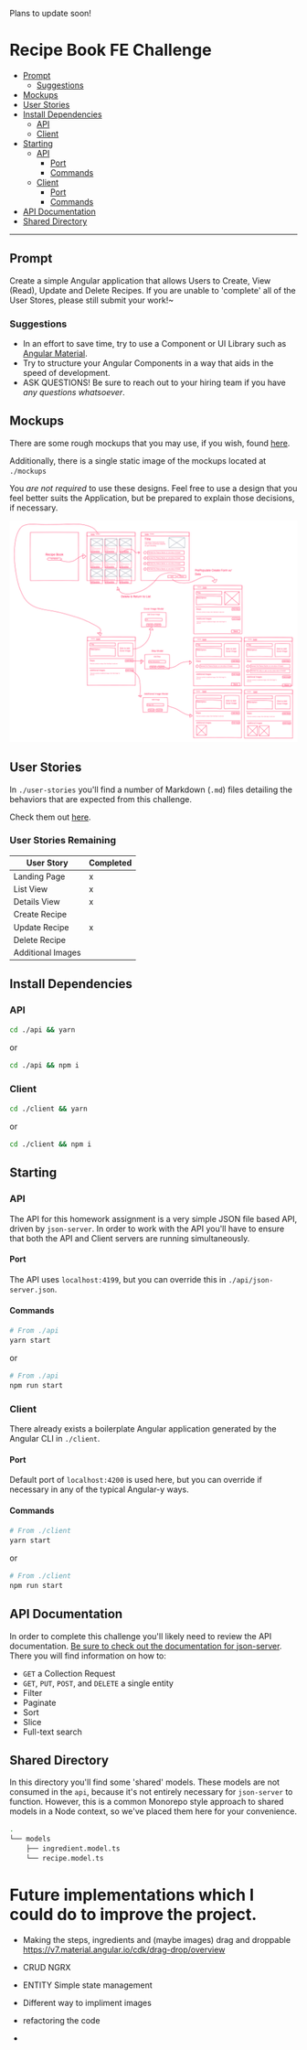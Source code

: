 Plans to update soon!
# Recipe Book FE Challenge

- [Prompt](#prompt)
  * [Suggestions](#suggestions)
- [Mockups](#mockups)
- [User Stories](#user-stories)
- [Install Dependencies](#install-dependencies)
  * [API](#api)
  * [Client](#client)
- [Starting](#starting)
  * [API](#api-1)
    + [Port](#port)
    + [Commands](#commands)
  * [Client](#client-1)
    + [Port](#port-1)
    + [Commands](#commands-1)
- [API Documentation](#api-documentation)
- [Shared Directory](#shared-directory)

---

## Prompt
Create a simple Angular application that allows Users to Create, View (Read), Update and Delete Recipes. If you are unable to 'complete' all of the User Stores, please still submit your work!~

### Suggestions
* In an effort to save time, try to use a Component or UI Library such as [Angular Material](https://material.angular.io/).
* Try to structure your Angular Components in a way that aids in the speed of development.
* ASK QUESTIONS! Be sure to reach out to your hiring team if you have _any questions whatsoever_.

## Mockups
There are some rough mockups that you may use, if you wish, found [here](https://projects.invisionapp.com/freehand/document/ytJybhBLO?origin=v7).

Additionally, there is a single static image of the mockups located at `./mockups`

You _are not required_ to use these designs. Feel free to use a design that you feel better suits the Application, but be prepared to explain those decisions, if necessary.

![Recipe Book Mockups](./mockups/exported-freehand.png.png)

## User Stories
In `./user-stories` you'll find a number of Markdown (`.md`) files detailing the behaviors that are expected from this challenge.

Check them out [here](./user-stories/index.md).

### User Stories Remaining
| User Story        | Completed |
|-------------------|-----------|
| Landing Page      | x         |
| List View         | x         |
| Details View      | x         |
| Create Recipe     |           |
| Update Recipe     | x         |
| Delete Recipe     |           |
| Additional Images |           |

## Install Dependencies
### API
```bash
cd ./api && yarn
```
or
```bash
cd ./api && npm i
```

### Client
```bash
cd ./client && yarn
```
or
```bash
cd ./client && npm i
```

## Starting
### API
The API for this homework assignment is a very simple JSON file based API, driven by `json-server`. In order to work with the API you'll have to ensure that both the API and Client servers are running simultaneously.

#### Port
The API uses `localhost:4199`, but you can override this in `./api/json-server.json`.

#### Commands

```bash
# From ./api
yarn start
```
or
```bash
# From ./api
npm run start
```

### Client
There already exists a boilerplate Angular application generated by the Angular CLI in `./client`.

#### Port
Default port of `localhost:4200` is used here, but you can override if necessary in any of the typical Angular-y ways.

#### Commands
```bash
# From ./client
yarn start
```
or
```bash
# From ./client
npm run start
```

## API Documentation
In order to complete this challenge you'll likely need to review the API documentation. [Be sure to check out the documentation for json-server](https://www.npmjs.com/package/json-server). There you will find information on how to:

- `GET` a Collection Request
- `GET`, `PUT`, `POST`, and `DELETE` a single entity 
- Filter
- Paginate
- Sort
- Slice
- Full-text search

## Shared Directory
In this directory you'll find some 'shared' models. These models are not consumed in the `api`, because it's not entirely necessary for `json-server` to function. However, this is a common Monorepo style approach to shared models in a Node context, so we've placed them here for your convenience.
```bash
.
└── models
    ├── ingredient.model.ts
    └── recipe.model.ts
```
# Future implementations which I could do to improve the project.
- Making the steps, ingredients and (maybe images) drag and droppable https://v7.material.angular.io/cdk/drag-drop/overview

- CRUD NGRX
- ENTITY Simple state management
- Different way to impliment images
- refactoring the code
- 
